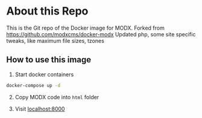 # About this Repo

This is the Git repo of the Docker image for MODX. Forked from https://github.com/modxcms/docker-modx
Updated php, some site specific tweaks, like maximum file sizes, tzones

## How to use this image

1. Start docker containers
```sh
docker-compose up -d
```

2. Copy MODX code into `html` folder

3. Visit [localhost:8000](http://localhost:8000)
